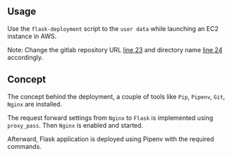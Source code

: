 ## Usage
Use the `flask-deployment` script to the `user data` while launching an EC2 instance in AWS.

Note: Change the gitlab repository URL [line 23](https://github.com/abidkhan484/aws-practice/blob/main/flask-deployement/flask-deployment.sh#L23) and directory name [line 24](https://github.com/abidkhan484/aws-practice/blob/main/flask-deployement/flask-deployment.sh#L24) accordingly.

## Concept
The concept behind the deployment, a couple of tools like `Pip`, `Pipenv`, `Git`, `Nginx` are installed.

The request forward settings from `Nginx` to `Flask` is implemented using `proxy_pass`. Then `Nginx` is enabled and started.

Afterward, Flask application is deployed using Pipenv with the required commands.
